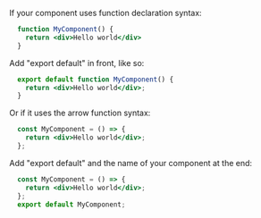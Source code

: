 If your component uses function declaration syntax:
```jsx
  function MyComponent() {
    return <div>Hello world</div>
  }
```

Add "export default" in front, like so:
```jsx
  export default function MyComponent() {
    return <div>Hello world</div>;
  }
```

Or if it uses the arrow function syntax:
```jsx
  const MyComponent = () => {
    return <div>Hello world</div>;
  };
```

Add "export default" and the name of your component at the end:
```jsx
  const MyComponent = () => {
    return <div>Hello world</div>;
  };
  export default MyComponent;
```
